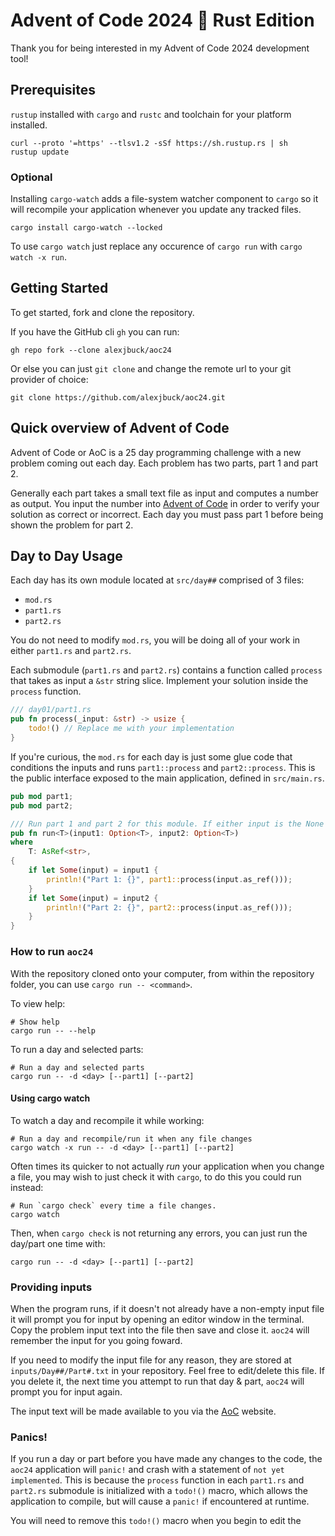 # Advent of Code 2024 :crab: Rust Edition

Thank you for being interested in my Advent of Code 2024 development tool!

## Prerequisites

`rustup` installed with `cargo` and `rustc` and toolchain for your platform installed.

```shell
curl --proto '=https' --tlsv1.2 -sSf https://sh.rustup.rs | sh
rustup update
```

### Optional 

Installing `cargo-watch` adds a file-system watcher component to `cargo` so it will recompile your application whenever you update any tracked files.

```shell
cargo install cargo-watch --locked
```

To use `cargo watch` just replace any occurence of `cargo run` with `cargo watch -x run`.

## Getting Started

To get started, fork and clone the repository.

If you have the GitHub cli `gh` you can run: 

```shell
gh repo fork --clone alexjbuck/aoc24
```

Or else you can just `git clone` and change the remote url to your git provider of choice:

```shell
git clone https://github.com/alexjbuck/aoc24.git
```

## Quick overview of Advent of Code

Advent of Code or AoC is a 25 day programming challenge with a new problem coming out each day. Each problem has two parts, part 1 and part 2.

Generally each part takes a small text file as input and computes a number as output. You input the number into [Advent of Code](https://adventofcode.com/) in order to verify your solution as correct or incorrect. Each day you must pass part 1 before being shown the problem for part 2.

## Day to Day Usage

Each day has its own module located at `src/day##` comprised of 3 files:
- `mod.rs`
- `part1.rs`
- `part2.rs`

You do not need to modify `mod.rs`, you will be doing all of your work in either `part1.rs` and `part2.rs`.

Each submodule (`part1.rs` and `part2.rs`) contains a function called `process` that takes as input a `&str` string slice. Implement your solution inside the `process` function.

```rust
/// day01/part1.rs
pub fn process(_input: &str) -> usize {
    todo!() // Replace me with your implementation
}
```

If you're curious, the `mod.rs` for each day is just some glue code that conditions the inputs and runs `part1::process` and `part2::process`. This is the public interface exposed to the main application, defined in `src/main.rs`.

```rust
pub mod part1;
pub mod part2;

/// Run part 1 and part 2 for this module. If either input is the None variant, skip running it.
pub fn run<T>(input1: Option<T>, input2: Option<T>)
where
    T: AsRef<str>,
{
    if let Some(input) = input1 {
        println!("Part 1: {}", part1::process(input.as_ref()));
    }
    if let Some(input) = input2 {
        println!("Part 2: {}", part2::process(input.as_ref()));
    }
}
```

### How to run `aoc24` 

With the repository cloned onto your computer, from within the repository folder, you can use `cargo run -- <command>`.

To view help:

```shell
# Show help
cargo run -- --help
```

To run a day and selected parts:

```shell
# Run a day and selected parts
cargo run -- -d <day> [--part1] [--part2]
```

#### Using cargo watch

To watch a day and recompile it while working:

```shell
# Run a day and recompile/run it when any file changes
cargo watch -x run -- -d <day> [--part1] [--part2]
```

Often times its quicker to not actually _run_ your application when you change a file, you may wish to just check it with `cargo`, to do this you could run instead:

```shell
# Run `cargo check` every time a file changes.
cargo watch
```

Then, when `cargo check` is not returning any errors, you can just run the day/part one time with:

```shell
cargo run -- -d <day> [--part1] [--part2]
```

### Providing inputs

When the program runs, if it doesn't not already have a non-empty input file it will prompt you for input by opening an editor window in the terminal. Copy the problem input text into the file then save and close it. `aoc24` will remember the input for you going foward.

If you need to modify the input file for any reason, they are stored at `inputs/Day##/Part#.txt` in your repository. Feel free to edit/delete this file. If you delete it, the next time you attempt to run that day & part, `aoc24` will prompt you for input again.

The input text will be made available to you via the [AoC](http://adventofcode.com/) website.

### Panics!

If you run a day or part before you have made any changes to the code, the `aoc24` application will `panic!` and crash with a statement of `not yet implemented`. This is because the `process` function in each `part1.rs` and `part2.rs` submodule is initialized with a `todo!()` macro, which allows the application to compile, but will cause a `panic!` if encountered at runtime.

You will need to remove this `todo!()` macro when you begin to edit the 
